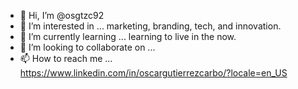 - 👋 Hi, I’m @osgtzc92
- 👀 I’m interested in ... marketing, branding, tech, and innovation.
- 🌱 I’m currently learning ... learning to live in the now.
- 💞️ I’m looking to collaborate on ... 
- 📫 How to reach me ... https://www.linkedin.com/in/oscargutierrezcarbo/?locale=en_US

<!---
osgtzc92/osgtzc92 is a ✨ special ✨ repository because its `README.md` (this file) appears on your GitHub profile.
You can click the Preview link to take a look at your changes.
--->
